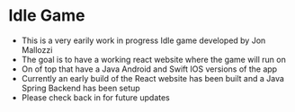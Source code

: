 # Idle Game

* This is a very earily work in progress Idle game developed by Jon Mallozzi
* The goal is to have a working react website where the game will run on
* On of top that have a Java Android and Swift IOS versions of the app
* Currently an early build of the React website has been built and a Java Spring Backend has been setup
* Please check back in for future updates 
